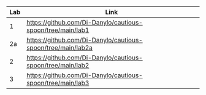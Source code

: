 | Lab | Link |
| --- | ---- |
|  1  | https://github.com/Di-Danylo/cautious-spoon/tree/main/lab1 |
|  2a | https://github.com/Di-Danylo/cautious-spoon/tree/main/lab2a |
|  2 | https://github.com/Di-Danylo/cautious-spoon/tree/main/lab2 |
| 3  | https://github.com/Di-Danylo/cautious-spoon/tree/main/lab3 |
